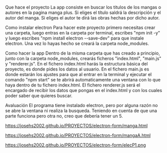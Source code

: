 Que hace el proyecto
La app consiste en buscar los titulos de los mangas o autores en la pagina manga plus.
Si eliges el título saldrá la descripción y el autor del manga.
Si eliges el autor te dirá las obras hechas por dicho autor.

Como instalar electron
Para hacer este proyecto primero necesitas crear una carpeta, luego entras en la carpeta por terminal, escribes "npm init -y" y luego escribes "npm install electron --save-dev" para que instale electron. Una vez lo hayas hecho se creará la carpeta node_modules.

Como hacer la app
Dentro de la misma carpeta que has creado a principio, junto con la carpeta node_modules, crearás ficheros "index.html", "main.js" y "renderer.js".
En el fichero index.html harás la estructura básica del proyecto, es donde pides los datos al usuario.
En el fichero main.js es donde estarán los ajustes para que al entrar en la terminal y ejecutar el comando "npm start" se te abrirá automaticamente una ventana con lo que haya dentro de tu fichero index.html.
El fichero renderer.js será el encargado de recibir los datos que pongas en el index.html y con los cuales poder saber que quieres buscar.

Avaluación
El programa tiene instalado electron, pero por alguna razón no se abre la ventana ni realiza la busqueda.
Teniendo en cuenta de que una parte funciona pero otra no, creo que debería tener un 5.

https://josehs2002.github.io/PROYECTOS/electron-form/manga.html

https://josehs2002.github.io/PROYECTOS/electron-form/mangaA.html

https://josehs2002.github.io/PROYECTOS/electron-form/elecP1.png
